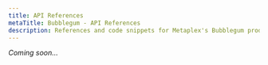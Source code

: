 ```yaml
---
title: API References
metaTitle: Bubblegum - API References
description: References and code snippets for Metaplex's Bubblegum product.
---
```


_Coming soon..._
